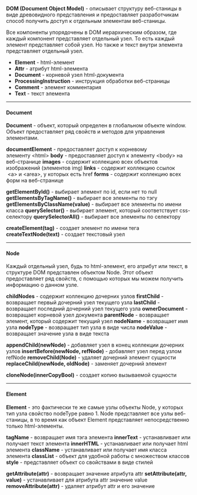 **DOM (Document Object Model)** - описывает структуру веб-станицы в виде древовидного представления и предоставляет разработчикам способ получить доступ к отдельным элементам веб-станицы.

Все компоненты упорядочены в DOM иерархическим образом, где каждый компонент представляет отдельный узел. То есть каждый элемент представляет собой узел. Но также и текст внутри элемента представляет отдельный узел.

- **Element** - html-элемент
- **Attr** - атрибут html-элемента
- **Document** - корневой узел html-документа
- **ProcessingInstruction** - инструкция обработки веб-страницы
- **Comment** - элемент комментария
- **Text** - текст элемента

---
#### Document

**Document** - объект, который определен в глобальном объекте window. Объект предоставляет ряд свойств и методов для управления элементами.

**documentElement** - предоставляет доступ к корневому элементу \<html>
**body** - предоставляет доступ к элементу \<body> на веб-странице
**images** - содержит коллекцию всех объектов изображений (элементов img)
**links** - содержит коллекцию ссылок  \<a> и \<area>, у которых есть href
**forms** - содержит коллекцию всех форм на веб-странице

**getElementById()** - выбирает элемент по id, если нет то null
**getElementsByTagName()** - выбирает все элементы по тэгу
**getElementsByClassName(value)** - выбирает все элементы по имени класса
**querySelector()** - выбирает элемент, который соответствует css-селектору 
**querySelectorAll()** - выбирает все элементы по селектору

**createElement(tag)** - создает элемент по имени тега
**createTextNode(text)** - создает текстовый узел

---
#### Node

Каждый отдельный узел, будь то html-элемент, его атрибут или текст, в структуре DOM представлен объектом Node. Этот объект предоставляет ряд свойств, с помощью которых мы можем получить информацию о данном узле.

**childNodes** - содержит коллекцию дочерних узлов
**firstChild** - возвращает первый дочерний узел текущего узла
**lastChild** - возвращает последний дочерний узел текущего узла
**ownerDocument** - возвращает корневой узел документа
**parentNode** - возвращает элемент, который содержит текущий узел
**nodeName** - возвращает имя узла
**nodeType** - возвращает тип узла в виде числа
**nodeValue** - возвращает значение узла в виде текста

**appendChild(newNode)** - добавляет узел  в конец коллекции дочерних узлов
**insertBefore(newNode, refNode)** - добавляет узел перед узлом refNode
**removeChild(Node)** - удаляет дочерний элемент сущности
**replaceChild(newNode, oldNode)** - заменяет дочерний элемент

**cloneNode(innerCopyBool)** - создает копию вызываемой сущности

---
#### Element

**Element** - это фактически те же самые узлы объекты Node, у которых тип узла свойство nodeType равно 1. Node представляет все узлы веб-станицы, в то время как объект Element представляет непосредственно только html-элементы. 

**tagName** - возвращает имя тэга элемента
**innerText** - устанавливает или получает текст элемента
**innerHTML** - устанавливает или получает html элемента
**className** - устанавливает или получает имя класса элемента
**classList** - объект для удобной работы с множеством классов
**style** - представляет объект со свойствами в виде стилей

**getAttribute(attr)** - возвращает значение атрибута attr
**setAttribute(attr, value)** - устанавливает для атрибута attr значение value
**removeAttribute(attr)** - удаляет атрибут attr и его значение